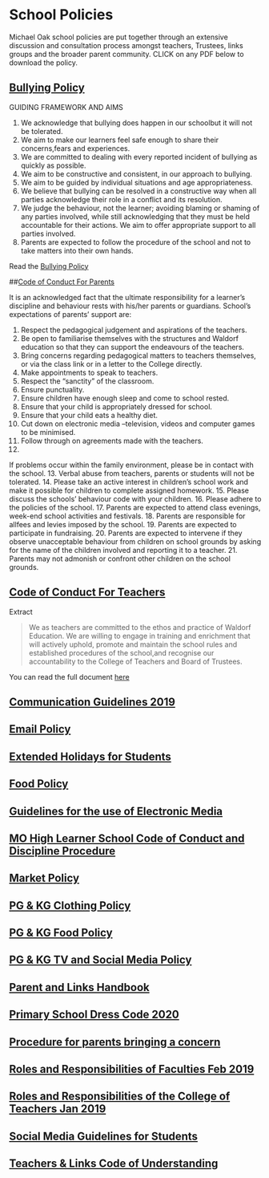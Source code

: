 # School Policies

Michael Oak school policies are put together through an extensive discussion and consultation process amongst teachers, Trustees, links groups and the broader parent community.  CLICK on any PDF below to download the policy.

## [Bullying Policy](/policies_pdf/BullyingPolicy.pdf)

GUIDING FRAMEWORK AND AIMS

1. We acknowledge that bullying does happen in our schoolbut it will not be tolerated.
2. We  aim  to  make  our  learners  feel  safe  enough  to  share  their  concerns,fears  and experiences.
3. We are committed to dealing with every reported incident of bullying as quickly as possible.
4. We aim to be constructive and consistent, in our approach to bullying.
5. We aim to be guided by individual situations and age appropriateness.
6. We  believe  that  bullying  can  be  resolved  in  a  constructive  way  when  all  parties acknowledge their role in a conflict and its resolution.
7. We  judge  the  behaviour,  not  the  learner;  avoiding  blaming  or  shaming  of  any  parties involved,  while  still  acknowledging that  they  must  be  held  accountable for  their  actions. We aim to offer appropriate support to all parties involved.  
8. Parents are expected to follow the procedure of the school and not to take matters into their own hands.

Read the [Bullying Policy](/policies_pdf/BullyingPolicy.pdf)

##[Code of Conduct For Parents](/policies_pdf/CodeofConduct-Parents.pdf)

It is an acknowledged fact that the ultimate responsibility for a learner’s discipline and behaviour rests with his/her parents or guardians.
School’s expectations of parents’ support are:

1. Respect the pedagogical judgement and aspirations of the teachers.
2. Be open to familiarise themselves with the structures and Waldorf education so that they can support the endeavours of the teachers.
3. Bring concerns regarding pedagogical matters to teachers themselves, or via the class link or in a letter to the College directly.
4. Make appointments to speak to teachers.
5. Respect the “sanctity” of the classroom. 
6. Ensure punctuality.
7. Ensure children have enough sleep and come to school rested.
8. Ensure that your child is appropriately dressed for school.
9. Ensure that your child eats a healthy diet.
10. Cut down on electronic media –television, videos and computer games to be minimised.
11. Follow through on agreements made with the teachers.
12.
If problems occur within the family environment, please be in contact with the school.
13. Verbal abuse from teachers, parents or students will not be tolerated.
14. Please take an active interest in children’s school work and make it possible for children to complete assigned homework.
15.
Please discuss the schools’ behaviour code with your children.
16. Please adhere to the policies of the school.
17. Parents are expected to attend class evenings, week-end school activities and festivals.
18. Parents are responsible for allfees and levies imposed by the school.
19. Parents are expected to participate in fundraising.
20. Parents are expected to intervene if they observe unacceptable behaviour from children on school grounds by asking for the name of the children involved and reporting it to a teacher.
21. Parents may not admonish or confront other children on the school grounds.


## [Code of Conduct For Teachers](/policies_pdf/CodeofConduct-Teachers.pdf)

Extract

> We as teachers are committed to the ethos and practice of Waldorf Education. We are willing to engage in training and enrichment that will actively uphold, promote and maintain the school rules and established procedures of the school,and recognise our accountability to the College of Teachers and Board of Trustees.

You can read the full document [here](/policies_pdf/CodeofConduct-Teachers.pdf)

## [Communication Guidelines 2019](/policies_pdf/CommunicationGuidelines2019.pdf)

## [Email Policy](/policies_pdf/EmailPolicy.pdf)
## [Extended Holidays for Students](/policies_pdf/ExtendedHolidaysforStudents.pdf)
## [Food Policy](/policies_pdf/FoodPolicy.pdf)
## [Guidelines for the use of Electronic Media](/policies_pdf/GuidelinesfortheuseofElectronicMedia.pdf)
## [MO High Learner School Code of Conduct and Discipline Procedure](/policies_pdf/MOHighLearnerSchoolCodeofConductandDisciplineProcedure.pdf)
## [Market Policy](/policies_pdf/MarketPolicy.pdf)
## [PG & KG Clothing Policy](/policies_pdf/PG&KGClothingPolicy.pdf)
## [PG & KG Food Policy](/policies_pdf/PG&KGFoodPolicy.pdf)
## [PG & KG TV and Social Media Policy](/policies_pdf/PG&KGTVandSocialMediaPolicy.pdf)
## [Parent and Links Handbook](/policies_pdf/ParentandLinksHandbook.pdf)
## [Primary School Dress Code 2020](/policies_pdf/PrimarySchoolDressCode2020.pdf)
## [Procedure for parents bringing a concern](/policies_pdf/Procedureforparentsbringingaconcern.pdf)
## [Roles and Responsibilities of Faculties Feb 2019](/policies_pdf/RolesandResponsibilitiesofFacultiesFeb2019.pdf)
## [Roles and Responsibilities of the College of Teachers Jan 2019](/policies_pdf/RolesandResponsibilitiesoftheCollegeofTeachersJan2019.pdf)
## [Social Media Guidelines for Students](/policies_pdf/SocialMediaGuidelinesforStudents.pdf)
## [Teachers & Links Code of Understanding](/policies_pdf/Teachers&LinksCodeofUnderstanding.pdf)
